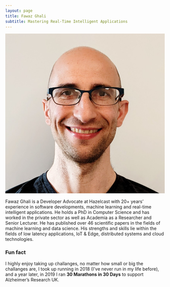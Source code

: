 ```yaml
---
layout: page
title: Fawaz Ghali
subtitle: Mastering Real-Time Intelligent Applications
---
```

![Fawaz Ghali](/assets/img/fawaz_ghali.jpg "Fawaz Ghali")

Fawaz Ghali is a Developer Advocate at Hazelcast with 20+ years’ experience in software developments, machine learning and real-time intelligent applications. He holds a PhD in Computer Science and has worked in the private sector as well as Academia as a Researcher and Senior Lecturer. He has published over 46 scientific papers in the fields of machine learning and data science. His strengths and skills lie within the fields of low latency applications, IoT & Edge, distributed systems and cloud technologies.


### Fun fact

I highly enjoy taking up challanges, no matter how small or big the challanges are, I took up running in 2018 (I've never run in my life before), and a year later, in 2019 I ran **30 Marathons in 30 Days** to support Alzheimer’s Research UK.

